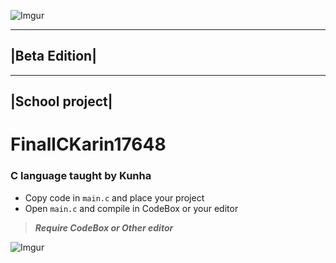 ![Imgur](http://i.imgur.com/zz7iqIM.png)

----------------
|Beta Edition| 
----------------
----------------
|School project| 
----------------

# FinallCKarin17648

### C language taught by Kunha </n>

* Copy code in `main.c` and place your project</n> 
* Open `main.c` and compile in CodeBox or your editor</n>

>***Require CodeBox or Other editor***

![Imgur](http://i.imgur.com/z9yRvX2.png?1)
